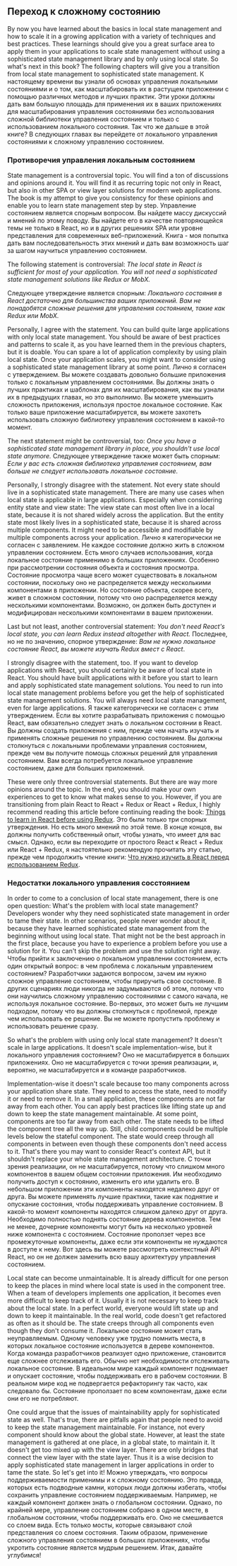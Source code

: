 ## Переход к сложному состоянию

By now you have learned about the basics in local state management and how to scale it in a growing application with a variety of techniques and best practices. These learnings should give you a great surface area to apply them in your applications to scale state management without using a sophisticated state management library and by only using local state. So what's next in this book? The following chapters will give you a transition from local state management to sophisticated state management.
К настоящему времени вы узнали об основах управления локальными состояниями и о том, как масштабировать их в растущем приложении с помощью различных методов и лучших практик. Эти уроки должны дать вам большую площадь для применения их в ваших приложениях для масштабирования управления состояниями без использования сложной библиотеки управления состоянием и только с использованием локального состояния. Так что же дальше в этой книге? В следующих главах вы перейдете от локального управления состояниями к сложному управлению состоянием.

### Противоречия управления локальным состоянием

State management is a controversial topic. You will find a ton of discussions and opinions around it. You will find it as recurring topic not only in React, but also in other SPA or view layer solutions for modern web applications. The book is my attempt to give you consistency for these opinions and enable you to learn state management step by step.
Управление состоянием является спорным вопросом. Вы найдете массу дискуссий и мнений по этому поводу. Вы найдете его в качестве повторяющейся темы не только в React, но и в других решениях SPA или уровне представления для современных веб-приложений. Книга - моя попытка дать вам последовательность этих мнений и дать вам возможность шаг за шагом научиться управлению состоянием.

The following statement is controversial: *The local state in React is sufficient for most of your application. You will not need a sophisticated state management solutions like Redux or MobX.*

Следующее утверждение является спорным: *Локального состояния в React достаточно для большинства ваших приложений. Вам не понадобятся сложные решения для управления состоянием, такие как Redux или MobX.*

Personally, I agree with the statement. You can build quite large applications with only local state management. You should be aware of best practices and patterns to scale it, as you have learned them in the previous chapters, but it is doable. You can spare a lot of application complexity by using plain local state. Once your application scales, you might want to consider using a sophisticated state management library at some point.
Лично я согласен с утверждением. Вы можете создавать довольно большие приложения только с локальным управлением состояниями. Вы должны знать о лучших практиках и шаблонах для их масштабирования, как вы узнали их в предыдущих главах, но это выполнимо. Вы можете уменьшить сложность приложения, используя простое локальное состояние. Как только ваше приложение масштабируется, вы можете захотеть использовать сложную библиотеку управления состоянием в какой-то момент.

The next statement might be controversial, too: *Once you have a sophisticated state management library in place, you shouldn't use local state anymore.*
Следующее утверждение также может быть спорным: *Если у вас есть сложная библиотека управления состоянием, вам больше не следует использовать локальное состояние.*

Personally, I strongly disagree with the statement. Not every state should live in a sophisticated state management. There are many use cases when local state is applicable in large applications. Especially when considering entity state and view state: The view state can most often live in a local state, because it is not shared widely across the application. But the entity state most likely lives in a sophisticated state, because it is shared across multiple components. It might need to be accessible and modifiable by multiple components across your application.
Лично я категорически не согласен с заявлением. Не каждое состояние должно жить в сложном управлении состоянием. Есть много случаев использования, когда локальное состояние применимо в больших приложениях. Особенно при рассмотрении состояния объекта и состояния просмотра. Состояние просмотра чаще всего может существовать в локальном состоянии, поскольку оно не распределяется между несколькими компонентами в приложении. Но состояние объекта, скорее всего, живет в сложном состоянии, потому что оно распределяется между несколькими компонентами. Возможно, он должен быть доступен и модифицирован несколькими компонентами в вашем приложении.

Last but not least, another controversial statement: *You don't need React's local state, you can learn Redux instead altogether with React.*
Последнее, но не по значению, спорное утверждение: *Вам не нужно локальное состояние React, вы можете изучать Redux вмест с React*.

I strongly disagree with the statement, too. If you want to develop applications with React, you should certainly be aware of local state in React. You should have built applications with it before you start to learn and apply sophisticated state management solutions. You need to run into local state management problems before you get the help of sophisticated state management solutions. You will always need local state management, even for large applications.
Я также категорически не согласен с этим утверждением. Если вы хотите разрабатывать приложения с помощью React, вам обязательно следует знать о локальном состоянии в React. Вы должны создать приложения с ним, прежде чем начать изучать и применять сложные решения по управлению состоянием. Вы должны столкнуться с локальными проблемами управления состоянием, прежде чем вы получите помощь сложных решений для управления состоянием. Вам всегда потребуется локальное управление состоянием, даже для больших приложений.

These were only three controversial statements. But there are way more opinions around the topic. In the end, you should make your own experiences to get to know what makes sense to you. However, if you are transitioning from plain React to React + Redux or React + Redux, I highly recommend reading this article before continuing reading the book: [Things to learn in React before using Redux](https://www.robinwieruch.de/learn-react-before-using-redux/).
Это были только три спорных утверждения. Но есть много мнений по этой теме. В конце концов, вы должны получить собственный опыт, чтобы узнать, что имеет для вас смысл. Однако, если вы переходите от простого React к React + Redux или React + Redux, я настоятельно рекомендую прочитать эту статью, прежде чем продолжить чтение книги: [Что нужно изучить в React перед использованием Redux](https://www.robinwieruch.de/learn-react-before-using-redux/).

### Недостатки локального управления сосстоянием

In order to come to a conclusion of local state management, there is one open question: What's the problem with local state management? Developers wonder why they need sophisticated state management in order to tame their state. In other scenarios, people never wonder about it, because they have learned sophisticated state management from the beginning without using local state. That might not be the best approach in the first place, because you have to experience a problem before you use a solution for it. You can't skip the problem and use the solution right away.
Чтобы прийти к заключению о локальном управлении состоянием, есть один открытый вопрос: в чем проблема с локальным управлением состоянием? Разработчики задаются вопросом, зачем им нужно сложное управление состоянием, чтобы приручить свое состояние. В других сценариях люди никогда не задумываются об этом, потому что они научились сложному управлению состояниями с самого начала, не используя локальное состояние. Во-первых, это может быть не лучшим подходом, потому что вы должны столкнуться с проблемой, прежде чем использовать ее решение. Вы не можете пропустить проблему и использовать решение сразу.

So what's the problem with using only local state management? It doesn't scale in large applications. It doesn't scale implementation-wise, but it локального управления состоянием? Оно не масштабируется в больших приложениях. Оно не масштабируется с точки зрения реализации, и, вероятно, не масштабируется и в команде разработчиков.

Implementation-wise it doesn't scale because too many components across your application share state. They need to access the state, need to modify it or need to remove it. In a small application, these components are not far away from each other. You can apply best practices like lifting state up and down to keep the state management maintainable. At some point, components are too far away from each other. The state needs to be lifted the component tree all the way up. Still, child components could be multiple levels below the stateful component. The state would creep through all components in between even though these components don't need access to it. That's there you may want to consider React's context API, but it shouldn't replace your whole state management architecture.
С точки зрения реализации, он не масштабируется, потому что слишком много компонентов в вашем общем состоянии приложения. Им необходимо получить доступ к состоянию, изменить его или удалить его. В небольшом приложении эти компоненты находятся недалеко друг от друга. Вы можете применять лучшие практики, такие как поднятие и опускание состояния, чтобы поддерживать управление состоянием. В какой-то момент компоненты находятся слишком далеко друг от друга. Необходимо полностью поднять состояние дерева компонентов. Тем не менее, дочерние компоненты могут быть на несколько уровней ниже компонента с состоянием. Состояние проползет через все промежуточные компоненты, даже если эти компоненты не нуждаются в доступе к нему. Вот здесь вы можете рассмотреть контекстный API React, но он не должен заменить всю вашу архитектуру управления состоянием.

Local state can become unmaintainable. It is already difficult for one person to keep the places in mind where local state is used in the component tree. When a team of developers implements one application, it becomes even more difficult to keep track of it. Usually it is not necessary to keep track about the local state. In a perfect world, everyone would lift state up and down to keep it maintainable. In the real world, code doesn't get refactored as often as it should be. The state creeps through all components even though they don't consume it.
Локальное состояние может стать неуправляемым. Одному человеку уже трудно помнить места, в которых локальное состояние используется в дереве компонентов. Когда команда разработчиков реализует одно приложение, становится еще сложнее отслеживать его. Обычно нет необходимости отслеживать локальное состояние. В идеальном мире каждый компонент поднимает и опускает состояние, чтобы поддерживать его в рабочем состоянии. В реальном мире код не подвергается рефакторингу так часто, как следовало бы. Состояние проползает по всем компонентам, даже если они его не потребляют.

One could argue that the issues of maintainability apply for sophisticated state as well. That's true, there are pitfalls again that people need to avoid to keep the state management maintainable. For instance, not every component should know about the global state. However, at least the state management is gathered at one place, in a global state, to maintain it. It doesn't get too mixed up with the view layer. There are only bridges that connect the view layer with the state layer. Thus it is a wise decision to apply sophisticated state management in larger applications in order to tame the state. So let's get into it!
Можно утверждать, что вопросы поддерживаемости применимы и к сложному состоянию. Это правда, которых есть подводные камни, которых люди должны избегать, чтобы сохранить управление состоянием поддерживаемым. Например, не каждый компонент должен знать о глобальном состоянии. Однако, по крайней мере, управление состоянием собрано в одном месте, в глобальном состоянии, чтобы поддерживать его. Оно не смешивается со слоем вида. Есть только мосты, которые связывают слой представления со слоем состояния. Таким образом, применение сложного управления состоянием в больших приложениях, чтобы укротить состояние является мудрым решением. Итак, давайте углубимся!